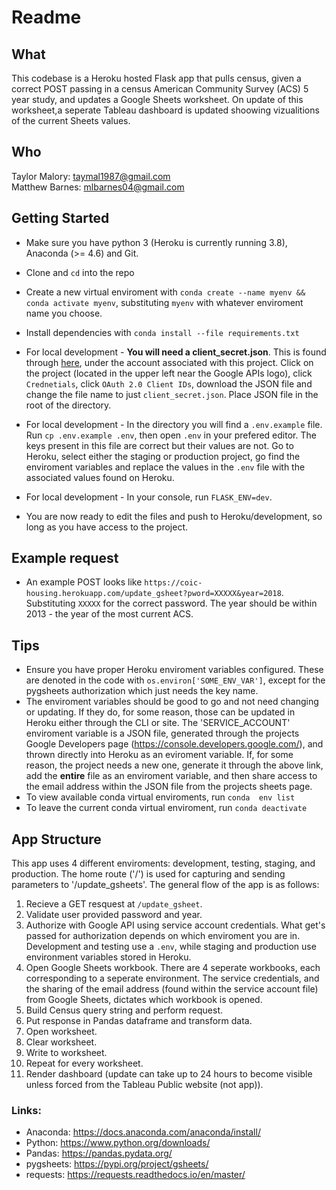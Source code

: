 # Readme

## What
This codebase is a Heroku hosted Flask app that pulls census, given a correct POST passing in a census American Community Survey (ACS) 5 year study, and updates a Google Sheets worksheet. On update  of this worksheet,a seperate Tableau dashboard is updated shoowing vizualitions of the current Sheets  values. 

## Who
Taylor Malory: taymal1987@gmail.com    
Matthew Barnes: mlbarnes04@gmail.com

## Getting Started
* Make sure you have python 3 (Heroku is currently running 3.8), Anaconda (>= 4.6) and Git.
* Clone and `cd` into the repo
* Create a new virtual enviroment with `conda create --name myenv && conda activate myenv`, substituting `myenv` with whatever enviroment name you choose.
* Install dependencies with `conda install --file requirements.txt`
* For local development - **You will need a client_secret.json**. This is found through [here](https://console.developers.google.com/), under the account associated with this project. Click on the project (located in the upper left near the Google APIs logo), click `Crednetials`, click `OAuth 2.0 Client IDs`,  download the JSON file and change the file name to just `client_secret.json`. Place JSON file in the root of the directory.
* For local development - In the directory you will find a  `.env.example` file. Run `cp .env.example .env`, then open `.env` in your prefered editor. The keys present in this file are correct but their values are not. Go to Heroku, select either the staging or production project, go find the enviroment variables and replace the values in the `.env` file with the associated values found on Heroku.
* For local development - In your console, run `FLASK_ENV=dev`.

* You are now ready to edit the files and push to Heroku/development, so long as you have access to the project.

## Example request
* An example POST looks like `https://coic-housing.herokuapp.com/update_gsheet?pword=XXXXX&year=2018`. Substituting `XXXXX` for the correct password. The year should be within 2013 - the year of the most current ACS.


## Tips
* Ensure you have proper Heroku enviroment variables configured. These are denoted in the code with `os.environ['SOME_ENV_VAR']`, except for the pygsheets authorization which just needs the key name. 
* The enviroment variables should be good to go and not need changing or updating. If they do, for some reason, those can be updated in Heroku either through the CLI or site. The 'SERVICE_ACCOUNT' enviroment variable is a JSON file, generated through the projects Google Developers page (https://console.developers.google.com/), and thrown directly into Heroku as an eviroment variable. If, for some reason, the project needs a new one, generate it through the above link, add the **entire** file as an enviroment variable, and then share access to the email address within the JSON file from the projects sheets page.
* To view available conda virtual enviroments, run `conda  env list`
* To leave the current conda virtual enviroment, run `conda deactivate`

## App Structure
This app uses 4 different enviroments: development, testing, staging, and production. The home route ('/') is used for capturing and sending parameters to '/update_gsheets'. The general flow of the app is as follows:
1. Recieve a GET resquest at `/update_gsheet`.
2. Validate user provided password and year.
3. Authorize with Google API using service account credentials. What get's passed for authorization depends on which enviroment you are in. Development and testing use a `.env`, while staging and production use environment variables stored in Heroku.
4. Open Google Sheets workbook. There are 4 seperate workbooks, each corresponding to a seperate environment. The service credentials, and the sharing of the email address (found within the service account file) from Google Sheets, dictates which workbook is opened.
5. Build Census query string and perform request.
6. Put response in Pandas dataframe and transform data.
7. Open worksheet.
8. Clear worksheet.
9. Write to worksheet.
10. Repeat for every worksheet.
11. Render dashboard (update can take up to 24 hours to become visible unless forced from the Tableau Public website (not app)).


### Links: 
* Anaconda: https://docs.anaconda.com/anaconda/install/
* Python: https://www.python.org/downloads/
* Pandas: https://pandas.pydata.org/
* pygsheets: https://pypi.org/project/gsheets/
* requests: https://requests.readthedocs.io/en/master/
